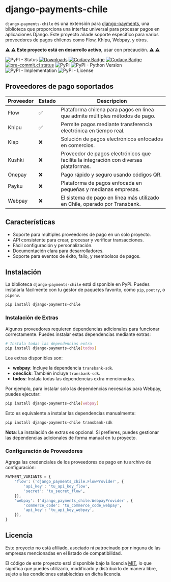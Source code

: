 # django-payments-chile

`django-payments-chile` es una extensión para [django-payments](https://github.com/jazzband/django-payments), una biblioteca que proporciona una interfaz universal para procesar pagos en aplicaciones Django. Este proyecto añade soporte específico para varios proveedores de pagos chilenos como Flow, Khipu, Webpay, y otros.

:warning: :warning: **Este proyecto está en desarrollo activo**, usar con precaución. :warning: :warning:

![PyPI - Status](https://img.shields.io/pypi/status/django-payments-chile)
[![Downloads](https://pepy.tech/badge/django-payments-chile)](https://pepy.tech/project/django-payments-chile)
[![Codacy Badge](https://app.codacy.com/project/badge/Grade/fde07768d1714b0b93c6addd5e13bb7f)](https://app.codacy.com/gh/mariofix/django-payments-chile/dashboard?utm_source=gh&utm_medium=referral&utm_content=&utm_campaign=Badge_grade)
[![Codacy Badge](https://app.codacy.com/project/badge/Coverage/fde07768d1714b0b93c6addd5e13bb7f)](https://app.codacy.com/gh/mariofix/django-payments-chile/dashboard?utm_source=gh&utm_medium=referral&utm_content=&utm_campaign=Badge_coverage)
[![pre-commit.ci status](https://results.pre-commit.ci/badge/github/mariofix/django-payments-chile/main.svg)](https://results.pre-commit.ci/latest/github/mariofix/django-payments-chile/main)
![PyPI](https://img.shields.io/pypi/v/django-payments-chile)
![PyPI - Python Version](https://img.shields.io/pypi/pyversions/django-payments-chile)
![PyPI - Implementation](https://img.shields.io/pypi/implementation/django-payments-chile)
![PyPI - License](https://img.shields.io/pypi/l/django-payments-chile)

## Proveedores de pago soportados

| Proveedor | Estado | Descripcion |
| --- | --- | --- |
| Flow | :white_check_mark: | Plataforma chilena para pagos en línea que admite múltiples métodos de pago. |
| Khipu | :white_check_mark: | Permite pagos mediante transferencia electrónica en tiempo real. |
| Klap | :x: | Solución de pagos electrónicos enfocados en comercios. |
| Kushki | :x: | Proveedor de pagos electrónicos que facilita la integración con diversas plataformas. |
| Onepay | :x: | Pago rápido y seguro usando códigos QR. |
| Payku | :x: | Plataforma de pagos enfocada en pequeñas y medianas empresas. |
| Webpay | :x: | El sistema de pago en línea más utilizado en Chile, operado por Transbank. |

## Características

- Soporte para múltiples proveedores de pago en un solo proyecto.
- API consistente para crear, procesar y verificar transacciones.
- Fácil configuración y personalización.
- Documentación clara para desarrolladores.
- Soporte para eventos de éxito, fallo, y reembolsos de pagos.

## Instalación

La biblioteca `django-payments-chile` está disponible en PyPi. Puedes instalarla fácilmente con tu gestor de paquetes favorito, como `pip`, `poetry`, o `pipenv`.

```bash
pip install django-payments-chile
```

### Instalación de Extras

Algunos proveedores requieren dependencias adicionales para funcionar correctamente. Puedes instalar estas dependencias mediante extras:

```bash
# Instala todas las dependencias extra
pip install django-payments-chile[todos]
```

Los extras disponibles son:

- **webpay**: Incluye la dependencia `transbank-sdk`.
- **oneclick**: También incluye `transbank-sdk`.
- **todos**: Instala todas las dependencias extra mencionadas.

Por ejemplo, para instalar solo las dependencias necesarias para Webpay, puedes ejecutar:

```bash
pip install django-payments-chile[webpay]
```

Esto es equivalente a instalar las dependencias manualmente:

```bash
pip install django-payments-chile transbank-sdk
```

**Nota**: La instalación de extras es opcional. Si prefieres, puedes gestionar las dependencias adicionales de forma manual en tu proyecto.

### Configuración de Proveedores

Agrega las credenciales de los proveedores de pago en tu archivo de configuración:

```python
PAYMENT_VARIANTS = {
    'flow': ('django_payments_chile.FlowProvider', {
        'api_key': 'tu_api_key_flow',
        'secret': 'tu_secret_flow',
    }),
    'webpay': ('django_payments_chile.WebpayProvider', {
        'commerce_code': 'tu_commerce_code_webpay',
        'api_key': 'tu_api_key_webpay',
    }),
}
```

## Licencia

Este proyecto no está afiliado, asociado ni patrocinado por ninguna de las empresas mencionadas en el listado de compatibilidad.

El código de este proyecto está disponible bajo la licencia [MIT](LICENSE), lo que significa que puedes utilizarlo, modificarlo y distribuirlo de manera libre, sujeto a las condiciones establecidas en dicha licencia.

